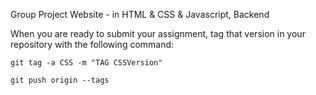 Group Project Website - in HTML & CSS & Javascript, Backend

When you are ready to submit your assignment, tag that version in your repository with the following command:
```
git tag -a CSS -m "TAG CSSVersion"

git push origin --tags
```
